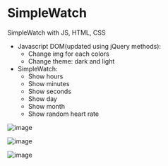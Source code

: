 # SimpleWatch
SimpleWatch with JS, HTML, CSS

- Javascript DOM(updated using jQuery methods): 
    + Change img for each colors
    + Change theme: dark and light
- SimpleWatch: 
    + Show hours
    + Show minutes
    + Show seconds
    + Show day
    + Show month
    + Show random heart rate

![image](https://user-images.githubusercontent.com/38173199/147381465-51be9e5a-7cbd-4be1-a084-d80be48d93e1.png)

![image](https://user-images.githubusercontent.com/38173199/147381472-faeebafc-cf48-457b-9a35-062e593d6092.png)

![image](https://user-images.githubusercontent.com/38173199/147381476-29a920c6-8aa4-47bb-9dcf-85d2c78d6614.png)
